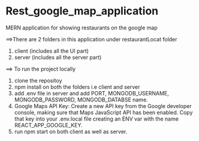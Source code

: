 # Rest_google_map_application
MERN application for showing restaurants on the google map

==>There are 2 folders in this application under restaurantLocat folder

  1. client (includes all the UI part)
  2. server (includes all the server part)
  
==> To run the project locally 

1. clone the repositoy
2. npm install on both the folders i.e client and server
3. add .env file in server and add PORT, MONGODB_USERNAME, MONGODB_PASSWORD, MONGODB_DATABSE name.
4. Google Maps API Key: Create a new API key from the Google developer console, making sure that Maps JavaScript API has been enabled. Copy that key into your .env.local file creating an ENV var with the name REACT_APP_GOOGLE_KEY.
5. run npm start on both client as well as server.
